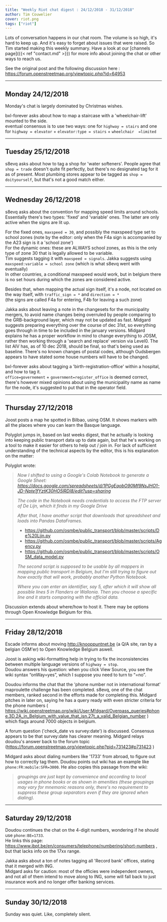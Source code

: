 ```yaml
---
title: "Weekly Riot chat digest : 24/12/2018 - 31/12/2018"
author: Tim Couwelier
cover: riot.png
tags: ["riot"]
---
```


Lots of conversation happens in our chat room. The volume is so high, it's hard to keep up. And it's easy to forget about issues that were raised. So Tim started making this weekly summary. Have a look at our [channels page]({{< ref "contact.md" >}}) for more info about joining the chat or other ways to reach us.

See the original post and the following discussion here : <https://forum.openstreetmap.org/viewtopic.php?id=64953>

---

## Monday 24/12/2018

Monday's chat is largely dominated by Christmas wishes.

bxl-forever asks about how to map a staircase with a 'wheelchair-lift' mounted to the side.  
eventual consensus is to use two ways: one for `highway = stairs` and one for `highway = elevator` + `elevator:type = stairs` + `wheelchair  =limited`

---

## Tuesday 25/12/2018

s8evq asks about how to tag a shop for 'water softeners'. People agree that `shop = trade` doesn't quite fit perfectly, but there's no designated tag for it as of present. Most plumbing stores appear to be tagged as `shop = doityourself`, but that's not a good match either.

---

## Wednesday 26/12/2018

s8evq asks about the convention for mapping  speed limits around schools.  
Essentially there's two types: 'fixed' and 'variable' ones. The latter are only active when the signs are lit up.

For the fixed ones, `maxspeed = 30`, and possibly the maxspeed type set to school zones (note by the editor: only when the F4a sign is accompanied by the A23 sign is it a 'school zone')  
For the dynamic ones: these are ALWAYS school zones, as this is the only type of zone 30 that is legally allowed to be variable.  
Tim suggests tagging it with `maxspeed = signals`. Jakka suggests using `maxspeed:variable = school zone` (which is what s8evq went with eventually)  
In other countries, a conditional maxspeed would work, but in belgium there is no set hours during which the zones are considered active.

Besides that, when mapping the actual sign itself, it's a node, not located on the way itself, with `traffic_sign = *` and `direction = *`  
(the signs are called F4a for entering, F4b for leaving a such zone)

Jakka asks about leaving a note in the changesets for the municipality mergers, to avoid name changes being overruled by people comparing to the GRB-background layer, which may not be updated as fast. Midgard suggests preparing everything over the course of dec 31st, so everything goes through in time to be included in the january versions. Midgard explains he has a proper workflow in mind to change everything to JOSM, rather then working through a 'search and replace' version via Level0. The list AIV has, as of 10 dec 2018, should be final, so that's being used as baseline. There's no known changes of postal codes, although Oudsbergen appears to have stated some house numbers will have to be changed.

bxl-forever asks about tagging a 'birth-registration-office' within a hospital, and how to tag it.  
`office=governement` + `government=register_office` is deemed correct, there's however mixed opinions about using the municipality name as name for the node, it's suggested to put that in the operator field.

---

## Thursday 27/12/2018

Joost posts a map he spotted in Bilbao, using OSM. It shows markers with all the places where you can learn the Basque language.

Polyglot jumps in, based on last weeks digest, that he actually is looking into keeping public transport data up to date again, but that he's working on a tool to make it easier for others to help out / join in. For lack of sufficient understanding of the technical aspects by the editor, this is his explanation on the matter:

Polyglot wrote:

> *Now I shifted to using a Google's Colab Notebook to generate a Google Sheet: <https://docs.google.com/spreadsheets/d/1PGgEqobO90Mf9NsJHO1-JD-Npte1fYztK30HO5lRDI8/edit?usp=sharing>*
>
> *The code in the Notebook needs credentials to access the FTP server of De Lijn, which it finds in my Google Drive*
>
> *After that, I have another script that downloads that spreadsheet and loads into Pandas DataFrames.*
>
> - <https://github.com/osmbe/public_transport/blob/master/scripts/De%20Lijn.py>
> - <https://github.com/osmbe/public_transport/blob/master/scripts/Agency.py>
> - <https://github.com/osmbe/public_transport/blob/master/scripts/OSM_data_model.py>
>
> *The second script is supposed to be usable by all mappers in mapping public transport in Belgium, but I'm still trying to figure out how exactly that will work, probably another Python Notebook.*
>
> *Where you can enter an identiifier, say 5, after which it will show all possible lines 5 in Flanders or Wallonia. Then you choose a specific line and it starts comparing with the official data.*

Discussion extends about where/how to host it. There may be options through Open Knowledge Belgium for this.

---

## Friday 28/12/2018

Escade informs about moving <http://knooppuntnet.be> (a Q/A site, ran by a belgian OSM'er) to Open Knowledge Belgium aswell.

Joost is asking wiki-formatting help in trying to fix the inconsistencies between multiple language versions of `highway = stop`.  
Doudou answers his question: when you click View Source, you see the wiki syntax “onWay=yes”, which I suppose you need to turn to “=no”.

Doudou informs the chat that the 'phone number not in international format' maproulette challenge has been completed. s8evq, one of the chat members, ranked second in the efforts made for completing this. Midgard pitches in later on, saying he has a query ready with even stricter criteria for the phone numbers ( <https://wiki.openstreetmap.org/wiki/User:M!dgard/Overpass_queries#phone.3D.2A_in_Belgium_with_value_that_isn.27t_a_valid_Belgian_number> ) which flags around 7000 objects in belgium.

A forum question ('check_date vs survey:date') is discussed. Consensus appears to be that survey:date has clearer meaning. Midgard relays doudou's answer back to the forum topic (<https://forum.openstreetmap.org/viewtopic.php?pid=731423#p731423> )

Midgard asks about dialing numbers like '1733' from abroad, to figure out how to correctly tag them. Doudou points out wiki has an example like `phone:FR:mobile:SFR=3000`. He also copies this passage from the wiki:

> *groupings are just kept by convenience and according to local usages in phone books or as shown in amenities (these groupings may vary for mnemonic reasons only, there's no requirement to suppress these group separators even if they are ignored when dialing).*

---

## Saturday 29/12/2018

Doudou continues the chat on the 4-digit numbers, wondering if he should use `phone:BE=1733`.  
He links this page: <https://www.ibpt.be/en/consumers/telephone/numbering/short-numbers> , but that lacks info on the 17xx range.

Jakka asks about a ton of notes tagging all 'Record bank' offices, stating that it merged with ING.  
Midgard asks for caution: most of the officies were independent owners, and not all of them intend to move along to ING, some will fall back to just insurance work and no longer offer banking services.

---

## Sunday 30/12/2018

Sunday was quiet. Like, completely silent.
